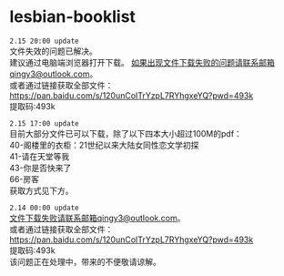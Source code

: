 # lesbian-booklist

```2.15 20:00 update```  
文件失效的问题已解决。  
建议通过电脑端浏览器打开下载。
如果出现文件下载失败的问题请联系邮箱qingy3@outlook.com。  
或者通过链接获取全部文件：  
https://pan.baidu.com/s/120unCoITrYzpL7RYhgxeYQ?pwd=493k  
提取码:493k  


```2.15 17:00 update```  
目前大部分文件已可以下载，除了以下四本大小超过100M的pdf：  
40-阁楼里的衣柜：21世纪以来大陆女同性恋文学初探  
41-请在天堂等我  
43-你是否快来了  
66-房客  
获取方式见下方。  


```2.14 00:00 update```   
文件下载失败请联系邮箱qingy3@outlook.com。  
或者通过链接获取全部文件：  
https://pan.baidu.com/s/120unCoITrYzpL7RYhgxeYQ?pwd=493k  
提取码:493k  
该问题正在处理中，带来的不便敬请谅解。

